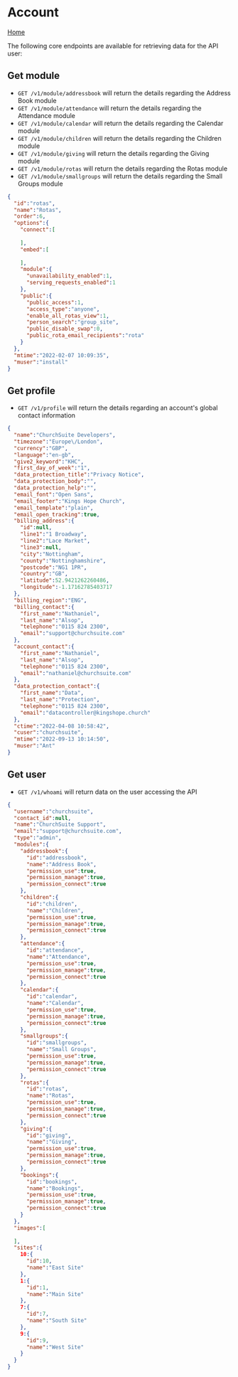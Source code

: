 # Account

[Home](https://github.com/ChurchSuite/churchsuite-api)

The following core endpoints are available for retrieving data for the API user:

## Get module

* `GET /v1/module/addressbook` will return the details regarding the Address Book module
* `GET /v1/module/attendance` will return the details regarding the Attendance module
* `GET /v1/module/calendar` will return the details regarding the Calendar module
* `GET /v1/module/children` will return the details regarding the Children module
* `GET /v1/module/giving` will return the details regarding the Giving module
* `GET /v1/module/rotas` will return the details regarding the Rotas module
* `GET /v1/module/smallgroups` will return the details regarding the Small Groups module

```json
{
  "id":"rotas",
  "name":"Rotas",
  "order":6,
  "options":{
    "connect":[
      
    ],
    "embed":[
      
    ],
    "module":{
      "unavailability_enabled":1,
      "serving_requests_enabled":1
    },
    "public":{
      "public_access":1,
      "access_type":"anyone",
      "enable_all_rotas_view":1,
      "person_search":"group_site",
      "public_disable_swap":0,
      "public_rota_email_recipients":"rota"
    }
  },
  "mtime":"2022-02-07 10:09:35",
  "muser":"install"
}
```


## Get profile

* `GET /v1/profile` will return the details regarding an account's global contact information

```json
{
  "name":"ChurchSuite Developers",
  "timezone":"Europe\/London",
  "currency":"GBP",
  "language":"en-gb",
  "give2_keyword":"KHC",
  "first_day_of_week":"1",
  "data_protection_title":"Privacy Notice",
  "data_protection_body":"",
  "data_protection_help":"",
  "email_font":"Open Sans",
  "email_footer":"Kings Hope Church",
  "email_template":"plain",
  "email_open_tracking":true,
  "billing_address":{
    "id":null,
    "line1":"1 Broadway",
    "line2":"Lace Market",
    "line3":null,
    "city":"Nottingham",
    "county":"Nottinghamshire",
    "postcode":"NG1 1PR",
    "country":"GB",
    "latitude":52.9421262260486,
    "longitude":-1.17162785403717
  },
  "billing_region":"ENG",
  "billing_contact":{
    "first_name":"Nathaniel",
    "last_name":"Alsop",
    "telephone":"0115 824 2300",
    "email":"support@churchsuite.com"
  },
  "account_contact":{
    "first_name":"Nathaniel",
    "last_name":"Alsop",
    "telephone":"0115 824 2300",
    "email":"nathaniel@churchsuite.com"
  },
  "data_protection_contact":{
    "first_name":"Data",
    "last_name":"Protection",
    "telephone":"0115 824 2300",
    "email":"datacontroller@kingshope.church"
  },
  "ctime":"2022-04-08 10:58:42",
  "cuser":"churchsuite",
  "mtime":"2022-09-13 10:14:50",
  "muser":"Ant"
}
```


## Get user

* `GET /v1/whoami` will return data on the user accessing the API

```json
{
  "username":"churchsuite",
  "contact_id":null,
  "name":"ChurchSuite Support",
  "email":"support@churchsuite.com",
  "type":"admin",
  "modules":{
    "addressbook":{
      "id":"addressbook",
      "name":"Address Book",
      "permission_use":true,
      "permission_manage":true,
      "permission_connect":true
    },
    "children":{
      "id":"children",
      "name":"Children",
      "permission_use":true,
      "permission_manage":true,
      "permission_connect":true
    },
    "attendance":{
      "id":"attendance",
      "name":"Attendance",
      "permission_use":true,
      "permission_manage":true,
      "permission_connect":true
    },
    "calendar":{
      "id":"calendar",
      "name":"Calendar",
      "permission_use":true,
      "permission_manage":true,
      "permission_connect":true
    },
    "smallgroups":{
      "id":"smallgroups",
      "name":"Small Groups",
      "permission_use":true,
      "permission_manage":true,
      "permission_connect":true
    },
    "rotas":{
      "id":"rotas",
      "name":"Rotas",
      "permission_use":true,
      "permission_manage":true,
      "permission_connect":true
    },
    "giving":{
      "id":"giving",
      "name":"Giving",
      "permission_use":true,
      "permission_manage":true,
      "permission_connect":true
    },
    "bookings":{
      "id":"bookings",
      "name":"Bookings",
      "permission_use":true,
      "permission_manage":true,
      "permission_connect":true
    }
  },
  "images":[
    
  ],
  "sites":{
    10:{
      "id":10,
      "name":"East Site"
    },
    1:{
      "id":1,
      "name":"Main Site"
    },
    7:{
      "id":7,
      "name":"South Site"
    },
    9:{
      "id":9,
      "name":"West Site"
    }
  }
}
```
